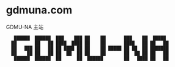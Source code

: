 # gdmuna.com
GDMU-NA 主站
                                                                        
                                                                        
       ██████  ██████  ███    ███ ██    ██       ███    ██  █████       
      ██       ██   ██ ████  ████ ██    ██       ████   ██ ██   ██      
      ██   ███ ██   ██ ██ ████ ██ ██    ██ █████ ██ ██  ██ ███████      
      ██    ██ ██   ██ ██  ██  ██ ██    ██       ██  ██ ██ ██   ██      
       ██████  ██████  ██      ██  ██████        ██   ████ ██   ██      
                                                                        
                                                                        
